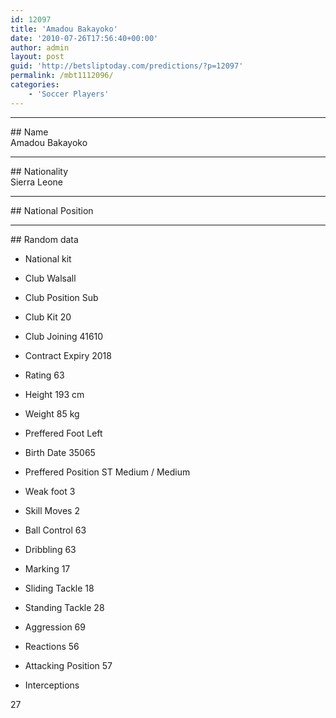 ```yaml
---
id: 12097
title: 'Amadou Bakayoko'
date: '2010-07-26T17:56:40+00:00'
author: admin
layout: post
guid: 'http://betsliptoday.com/predictions/?p=12097'
permalink: /mbt1112096/
categories:
    - 'Soccer Players'
---
```


- - - - - -

\## Name  
 Amadou Bakayoko

- - - - - -

\## Nationality  
 Sierra Leone

- - - - - -

\## National Position

- - - - - -

\## Random data

- National kit
- Club
 Walsall

- Club Position
 Sub

- Club Kit
 20

- Club Joining
 41610

- Contract Expiry
 2018

- Rating
 63

- Height
 193 cm

- Weight
 85 kg

- Preffered Foot
 Left

- Birth Date
 35065

- Preffered Position
 ST Medium / Medium

- Weak foot
 3

- Skill Moves
 2

- Ball Control
 63

- Dribbling
 63

- Marking
 17

- Sliding Tackle
 18

- Standing Tackle
 28

- Aggression
 69

- Reactions
 56

- Attacking Position
 57

- Interceptions

 27